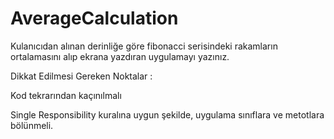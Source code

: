 # AverageCalculation
Kulanıcıdan alınan derinliğe göre fibonacci serisindeki rakamların ortalamasını alıp ekrana yazdıran uygulamayı yazınız.

Dikkat Edilmesi Gereken Noktalar :

Kod tekrarından kaçınılmalı

Single Responsibility kuralına uygun şekilde, uygulama sınıflara ve metotlara bölünmeli.
